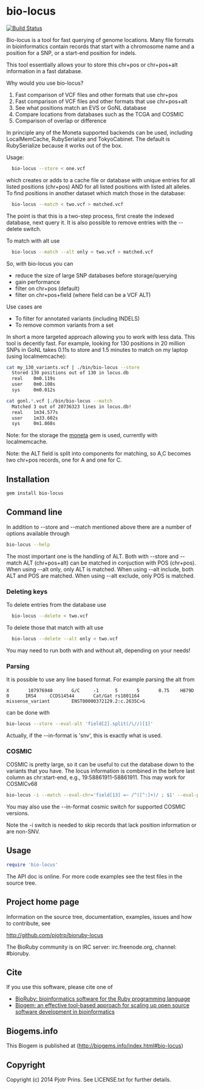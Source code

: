 # bio-locus

[![Build Status](https://secure.travis-ci.org/pjotrp/bioruby-locus.png)](http://travis-ci.org/pjotrp/bioruby-locus)

Bio-locus is a tool for fast querying of genome locations. Many file
formats in bioinformatics contain records that start with a chromosome
name and a position for a SNP, or a start-end position for indels.

This tool essentially allows your to store this chr+pos or chr+pos+alt
information in a fast database.

Why would you use bio-locus?

1. Fast comparison of VCF files and other formats that use chr+pos
2. Fast comparison of VCF files and other formats that use chr+pos+alt
3. See what positions match an EVS or GoNL database
4. Compare locations from databases such as the TCGA and COSMIC
5. Comparison of overlap or difference

In principle any of the Moneta supported backends can be used,
including LocalMemCache, RubySerialize and TokyoCabinet. The default
is RubySerialize because it works out of the box.

Usage: 

```sh
  bio-locus --store < one.vcf 
```

which creates or adds to a cache file or database with unique entries
for all listed positions (chr+pos) AND for all listed positions with
listed alt alleles. To find positions in another dataset which match
those in the database:

```sh
  bio-locus --match < two.vcf > matched.vcf
```

The point is that this is a two-step process, first create the
indexed database, next query it. It is also possible to remove entries
with the --delete switch.

To match with alt use

```sh
  bio-locus --match --alt only < two.vcf > matched.vcf
```

So, with bio-locus you can

* reduce the size of large SNP databases before storage/querying
* gain performance
* filter on chr+pos (default)
* filter on chr+pos+field (where field can be a VCF ALT)

Use cases are 

* To filter for annotated variants (including INDELS)
* To remove common variants from a set

In short a more targeted approach allowing you to work with less data. This
tool is decently fast. For example, looking for 130 positions in 20 million
SNPs in GoNL takes 0.11s to store and 1.5 minutes to match on my laptop (using
localmemcache):

```sh
cat my_130_variants.vcf | ./bin/bio-locus --store
  Stored 130 positions out of 130 in locus.db
  real    0m0.119s
  user    0m0.108s
  sys     0m0.012s

cat gonl.*.vcf |./bin/bio-locus --match
  Matched 3 out of 20736323 lines in locus.db!
  real    1m34.577s
  user    1m33.602s
  sys     0m1.868s
```

Note: for the storage the [moneta](https://github.com/minad/moneta) gem is used, currently with localmemcache.

Note: the ALT field is split into components for matching, so A,C
becomes two chr+pos records, one for A and one for C.

## Installation

```sh
gem install bio-locus
```

## Command line

In addition to --store and --match mentioned above there are a number
of options available through

```sh
bio-locus --help
```

The most important one is the handling of ALT. Both with --store and
--match ALT (chr+pos+alt) can be matched in conjuction with POS
(chr+pos). When using --alt only, only ALT is matched. When using
--alt include, both ALT and POS are matched. When using --alt exclude,
only POS is matched. 


### Deleting keys

To delete entries from the database use 

```sh
  bio-locus --delete < two.vcf
```

To delete those that match with alt use

```sh
  bio-locus --delete --alt only < two.vcf
```

You may need to run both with and without alt, depending on your needs!

### Parsing

It is possible to use any line based format. For example parsing the
alt from

```
X       107976940       G/C     -1      5       5       0.75    H879D   0      IRS4     CCDS14544       Cat/Gat rs1801164       missense_variant        ENST00000372129.2:c.2635C>G
```

can be done with

```sh
bio-locus --store --eval-alt 'field[2].split(/\//)[1]'
```

Actually, if the --in-format is 'snv', this is exactly what is used.

### COSMIC

COSMIC is pretty large, so it can be useful to cut the database down to the
variants that you have. The locus information is combined
in the before last column as chr:start-end, e.g.,
19:58861911-58861911. This may work for COSMICv68

```sh
bio-locus -i --match --eval-chr='field[13] =~ /^([^:]+)/ ; $1' --eval-pos='field[13] =~ /:(\d+)-/ ; $1 ' < CosmicMutantExportIncFus_v68.tsv
```

You may also use the --in-format cosmic switch for supported COSMIC
versions.

Note the -i switch is needed to skip records that lack position
information or are non-SNV.

## Usage

```ruby
require 'bio-locus'
```

The API doc is online. For more code examples see the test files in
the source tree.
        
## Project home page

Information on the source tree, documentation, examples, issues and
how to contribute, see

  http://github.com/pjotrp/bioruby-locus

The BioRuby community is on IRC server: irc.freenode.org, channel: #bioruby.

## Cite

If you use this software, please cite one of
  
* [BioRuby: bioinformatics software for the Ruby programming language](http://dx.doi.org/10.1093/bioinformatics/btq475)
* [Biogem: an effective tool-based approach for scaling up open source software development in bioinformatics](http://dx.doi.org/10.1093/bioinformatics/bts080)

## Biogems.info

This Biogem is published at (http://biogems.info/index.html#bio-locus)

## Copyright

Copyright (c) 2014 Pjotr Prins. See LICENSE.txt for further details.


